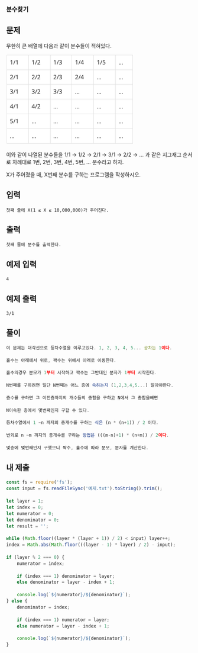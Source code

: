 ### 분수찾기

## 문제

무한히 큰 배열에 다음과 같이 분수들이 적혀있다.

![분수찾기](./분수찾기.png)

이와 같이 나열된 분수들을 1/1 → 1/2 → 2/1 → 3/1 → 2/2 → … 과 같은 지그재그 순서로 차례대로 1번, 2번, 3번, 4번, 5번, … 분수라고 하자.

X가 주어졌을 때, X번째 분수를 구하는 프로그램을 작성하시오.

## 입력

```
첫째 줄에 X(1 ≤ X ≤ 10,000,000)가 주어진다.
```

## 출력

```
첫째 줄에 분수를 출력한다.
```

## 예제 입력

```
4
```

## 예제 출력

```
3/1
```

## 풀이

```js
이 문제는 대각선으로 등차수열을 이루고있다. 1, 2, 3, 4, 5... 공차는 1이다.

홀수는 아래에서 위로, 짝수는 위에서 아래로 이동한다.

홀수의경우 분모가 1부터 시작하고 짝수는 그반대인 분자가 1부터 시작한다.

N번째를 구하려면 일단 N번째는 어느 층에 속하는지 (1,2,3,4,5...) 알아야한다.

층수를 구하면 그 이전층까지의 개수들의 총합을 구하고 N에서 그 총합을빼면

N이속한 층에서 몇번째인지 구할 수 있다.

등차수열에서 1 ~n 까지의 총개수를 구하는 식은 (n * (n+1)) / 2 이다.

번외로 n ~m 까지의 총개수를 구하는 방법은 (((m-n)+1) * (n+m)) / 2이다.

몇층에 몇번째인지 구했으니 짝수, 홀수에 따라 분모, 분자를 계산한다.
```

## 내 제출

```js
const fs = require('fs');
const input = fs.readFileSync('예제.txt').toString().trim();

let layer = 1;
let index = 0;
let numerator = 0;
let denominator = 0;
let result = '';

while (Math.floor((layer * (layer + 1)) / 2) < input) layer++;
index = Math.abs(Math.floor(((layer - 1) * layer) / 2) - input);

if (layer % 2 === 0) {
    numerator = index;

    if (index === 1) denominator = layer;
    else denominator = layer - index + 1;

    console.log(`${numerator}/${denominator}`);
} else {
    denominator = index;

    if (index === 1) numerator = layer;
    else numerator = layer - index + 1;

    console.log(`${numerator}/${denominator}`);
}
```
